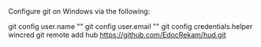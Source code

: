 Configure git on Windows via the following:

git config user.name ""
git config user.email ""
git config credentials.helper wincred
git remote add hub https://github.com/EdocRekam/hud.git

